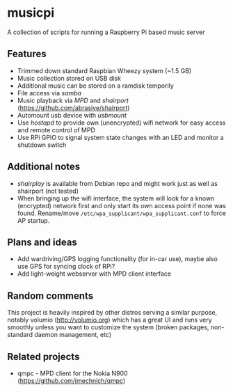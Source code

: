 musicpi
=======

A collection of scripts for running a Raspberry Pi based music server

## Features

- Trimmed down standard Raspbian Wheezy system (~1.5 GB)
- Music collection stored on USB disk
- Additional music can be stored on a ramdisk temporily
- File access via *samba*
- Music playback via *MPD* and *shairport* (https://github.com/abrasive/shairport)
- Automount usb device with *usbmount*
- Use *hostapd* to provide own (unencrypted) wifi network for easy access and remote control of MPD
- Use RPi GPIO to signal system state changes with an LED and monitor a shutdown switch

## Additional notes

- *shairplay* is available from Debian repo and might work just as well as shairport (not tested)
- When bringing up the wifi interface, the system will look for a known (encrypted) network first and only start its own access point if none was found. Rename/move `/etc/wpa_supplicant/wpa_supplicant.conf` to force AP startup.

## Plans and ideas

- Add wardriving/GPS logging functionality (for in-car use), maybe also use GPS for syncing clock of RPi?
- Add light-weight webserver with MPD client interface

## Random comments

This project is heavily inspired by other distros serving a similar purpose, notably volumio (http://volumio.org) which has a great UI and runs very smoothly unless you want to customize the system (broken packages, non-standard daemon management, etc)

## Related projects

- qmpc - MPD client for the Nokia N900 (https://github.com/jmechnich/qmpc)
